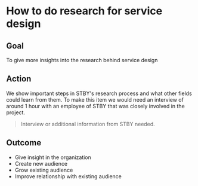 <!-- Inbox -->

# How to do research for service design

## Goal

To give more insights into the research behind service design

## Action

We show important steps in STBY's research process and what other fields could learn from them. To make this item we would need an interview of around 1 hour with an employee of STBY that was closely involved in the project.

> Interview or additional information from STBY needed.

## Outcome

* Give insight in the organization
* Create new audience
* Grow existing audience
* Improve relationship with existing audience
